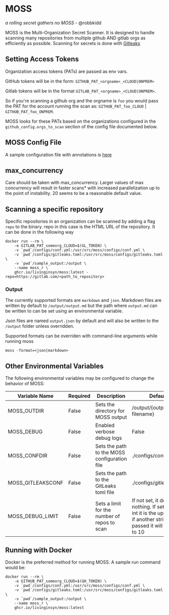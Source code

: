 # MOSS
_a rolling secret gathers no MOSS_ - @robbkidd

MOSS is the Multi-Organization Secret Scanner. It is designed to handle scanning many repositories from multiple github AND gitlab orgs as efficiently as possible. Scanning for secrets is done with [Gitleaks](https://github.com/zricethezav/gitleaks)

## Setting Access Tokens
Organization access tokens (PATs) are passed as env vars.

GitHub tokens will be in the form: `GITHUB_PAT_<orgname>_<CLOUD|ONPREM>`

Gitlab tokens will be in the format `GITLAB_PAT_<orgname>_<CLOUD|ONPREM>`. 

So if you're scanning a github org and the orgname is `foo` you would pass the PAT for the account running the scan as: `GITHUB_PAT_foo_CLOUD` | `GITHUB_PAT_foo_ONPREM`. 

MOSS looks for these PATs based on the organizations configured in the `github_config.orgs_to_scan` section of the config file documented below.

## MOSS Config File
A sample configuration file with annotations is [here](./configs/conf.yml)

## max_concurrency
Care should be taken with max_concurrency. Larger values of max concurrency will result in faster scans* with increased parallelization up to the point of instability. 20 seems to be a reasonable default value. 

## Scanning a specific repository
Specific repositories in an organization can be scanned by adding a flag `repo` to the binary. repo in this case is the HTML URL of the repository. It can be done in the following way
```shell
docker run --rm \
    -e GITLAB_PAT_someorg_CLOUD=$(GL_TOKEN) \
    -v `pwd`/configs/conf.yml:/usr/src/moss/configs/conf.yml \
    -v `pwd`/configs/gitleaks.toml:/usr/src/moss/configs/gitleaks.toml \
    -v `pwd`/sample_output:/output \
    --name moss_r \
    ghcr.io/livinginsyn/moss:latest -repo=https://gitlab.com/<path_to_repository>
``` 
### Output
The currently supported formats are `markdown` and `json`. Markdown files are written by default to `/output/output.md` but the path where `output.md` can be written to can be set using an environmental variable.

Json files are named `output.json` by default and will also be written to the `/output` folder unless overridden.

Supported formats can be overriden with command-line arguments while running moss 
```shell
moss -format=<json|markdown>
```

## Other Environmental Variables
The following environmental variables may be configured to change the behavior of MOSS:

|Variable Name|Required|Description|Default|
|---|---|---|---|
|MOSS_OUTDIR|False|Sets the directory for MOSS output|/output/{output filename}|
|MOSS_DEBUG|False|Enabled verbose debug logs|False|
|MOSS_CONFDIR|False|Sets the path to the MOSS configuration file|./configs/conf.yml|
|MOSS_GITLEAKSCONF|False|Sets the path to the GitLeaks toml file|./configs/gitleaks.toml|
|MOSS_DEBUG_LIMIT|False|Sets a limit for the number of repos to scan|If not set, it does nothing. If set to an int it is the upper limit, if another string is passed it will default to 10|

## Running with Docker
Docker is the preferred method for running MOSS. A sample run command would be:

```shell
docker run --rm \
    -e GITHUB_PAT_someorg_CLOUD=$(GH_TOKEN) \
    -v `pwd`/configs/conf.yml:/usr/src/moss/configs/conf.yml \
    -v `pwd`/configs/gitleaks.toml:/usr/src/moss/configs/gitleaks.toml \
    -v `pwd`/sample_output:/output \
    --name moss_r \
    ghcr.io/livinginsyn/moss:latest
```

